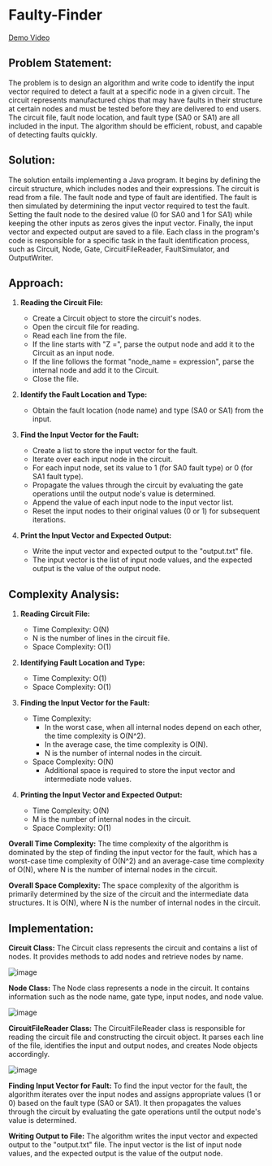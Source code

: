 # Faulty-Finder
[Demo Video](https://www.loom.com/share/e1820f64081540e893d9759568a7c034?sid=f8d45780-57fc-4328-90c8-47525b5e0858)
## Problem Statement: 
The problem is to design an algorithm and write code to identify the input vector required to detect a fault at a specific node in a given circuit. The circuit represents manufactured chips that may have faults in their structure at certain nodes and must be tested before they are delivered to end users. The circuit file, fault node location, and fault type (SA0 or SA1) are all included in the input. The algorithm should be efficient, robust, and capable of detecting faults quickly.

## Solution:
The solution entails implementing a Java program. It begins by defining the circuit structure, which includes nodes and their expressions. The circuit is read from a file. The fault node and type of fault are identified. The fault is then simulated by determining the input vector required to test the fault. Setting the fault node to the desired value (0 for SA0 and 1 for SA1) while keeping the other inputs as zeros gives the input vector. Finally, the input vector and expected output are saved to a file. Each class in the program's code is responsible for a specific task in the fault identification process, such as Circuit, Node, Gate, CircuitFileReader, FaultSimulator, and OutputWriter.

## Approach:

1. **Reading the Circuit File:**
   - Create a Circuit object to store the circuit's nodes.
   - Open the circuit file for reading.
   - Read each line from the file.
   - If the line starts with "Z =", parse the output node and add it to the Circuit as an input node.
   - If the line follows the format "node_name = expression", parse the internal node and add it to the Circuit.
   - Close the file.

2. **Identify the Fault Location and Type:**
   - Obtain the fault location (node name) and type (SA0 or SA1) from the input.

3. **Find the Input Vector for the Fault:**
   - Create a list to store the input vector for the fault.
   - Iterate over each input node in the circuit.
   - For each input node, set its value to 1 (for SA0 fault type) or 0 (for SA1 fault type).
   - Propagate the values through the circuit by evaluating the gate operations until the output node's value is determined.
   - Append the value of each input node to the input vector list.
   - Reset the input nodes to their original values (0 or 1) for subsequent iterations.

4. **Print the Input Vector and Expected Output:**
   - Write the input vector and expected output to the "output.txt" file.
   - The input vector is the list of input node values, and the expected output is the value of the output node.

## Complexity Analysis:

1. **Reading Circuit File:**
   - Time Complexity: O(N)
   - N is the number of lines in the circuit file.
   - Space Complexity: O(1)

2. **Identifying Fault Location and Type:**
   - Time Complexity: O(1)
   - Space Complexity: O(1)

3. **Finding the Input Vector for the Fault:**
   - Time Complexity:
     - In the worst case, when all internal nodes depend on each other, the time complexity is O(N^2).
     - In the average case, the time complexity is O(N).
     - N is the number of internal nodes in the circuit.
   - Space Complexity: O(N)
     - Additional space is required to store the input vector and intermediate node values.

4. **Printing the Input Vector and Expected Output:**
   - Time Complexity: O(N)
   - M is the number of internal nodes in the circuit.
   - Space Complexity: O(1)

**Overall Time Complexity:**
The time complexity of the algorithm is dominated by the step of finding the input vector for the fault, which has a worst-case time complexity of O(N^2) and an average-case time complexity of O(N), where N is the number of internal nodes in the circuit.

**Overall Space Complexity:**
The space complexity of the algorithm is primarily determined by the size of the circuit and the intermediate data structures. It is O(N), where N is the number of internal nodes in the circuit.

## Implementation:
**Circuit Class:**
The Circuit class represents the circuit and contains a list of nodes. It provides methods to add nodes and retrieve nodes by name.

![image](https://github.com/geetika001/faulty-finder/assets/98944568/5c7636df-0066-4b0a-a3d7-aa3291b48492)

**Node Class:**
The Node class represents a node in the circuit. It contains information such as the node name, gate type, input nodes, and node value.

![image](https://github.com/geetika001/faulty-finder/assets/98944568/138dda77-d6b8-4086-b95a-19e614dafa10)

**CircuitFileReader Class:**
The CircuitFileReader class is responsible for reading the circuit file and constructing the circuit object. It parses each line of the file, identifies the input and output nodes, and creates Node objects accordingly.

![image](https://github.com/geetika001/faulty-finder/assets/98944568/b92b7106-1f27-4648-b9c0-f999d5b35ab9)

**Finding Input Vector for Fault:**
To find the input vector for the fault, the algorithm iterates over the input nodes and assigns appropriate values (1 or 0) based on the fault type (SA0 or SA1). It then propagates the values through the circuit by evaluating the gate operations until the output node's value is determined.

**Writing Output to File:**
The algorithm writes the input vector and expected output to the "output.txt" file. The input vector is the list of input node values, and the expected output is the value of the output node.


